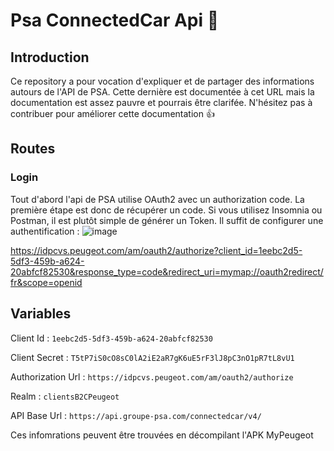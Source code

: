 # Psa ConnectedCar Api 🚗

## Introduction
Ce repository a pour vocation d'expliquer et de partager des informations autours de l'API de PSA. 
Cette dernière est documentée à cet URL mais la documentation est assez pauvre et pourrais être clarifée.
N'hésitez pas à contribuer pour améliorer cette documentation 👍

## Routes

### Login
Tout d'abord l'api de PSA utilise OAuth2 avec un authorization code. La première étape est donc de récupérer un code.
Si vous utilisez Insomnia ou Postman, il est plutôt simple de générer un Token. Il suffit de configurer une authentification :
![image](https://github.com/user-attachments/assets/0a42083e-a274-4256-bd00-80f867f2d47b)

https://idpcvs.peugeot.com/am/oauth2/authorize?client_id=1eebc2d5-5df3-459b-a624-20abfcf82530&response_type=code&redirect_uri=mymap://oauth2redirect/fr&scope=openid


## Variables
Client Id : `1eebc2d5-5df3-459b-a624-20abfcf82530`

Client Secret : `T5tP7iS0cO8sC0lA2iE2aR7gK6uE5rF3lJ8pC3nO1pR7tL8vU1`

Authorization Url : `https://idpcvs.peugeot.com/am/oauth2/authorize`

Realm : `clientsB2CPeugeot`

API Base Url : `https://api.groupe-psa.com/connectedcar/v4/`


Ces infomrations peuvent être trouvées en décompilant l'APK MyPeugeot
